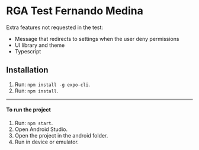 # RGA Test Fernando Medina

Extra features not requested in the test:
* Message that redirects to settings when the user deny permissions
* UI library and theme
* Typescript

## Installation

1. Run: `npm install -g expo-cli`.
2. Run: `npm install`.

----

#### To run the project

1. Run: `npm start`.
2. Open Android Studio.
3. Open the project in the android folder.
4. Run in device or emulator.

